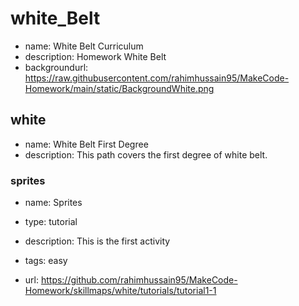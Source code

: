 # white_Belt

* name: White Belt Curriculum
* description: Homework White Belt
* backgroundurl: https://raw.githubusercontent.com/rahimhussain95/MakeCode-Homework/main/static/BackgroundWhite.png

## white

* name: White Belt First Degree 
* description: This path covers the first degree of white belt.

### sprites

* name: Sprites
* type: tutorial
* description: This is the first activity
* tags: easy

* url: https://github.com/rahimhussain95/MakeCode-Homework/skillmaps/white/tutorials/tutorial1-1




